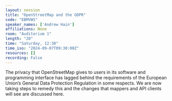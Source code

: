 ```yaml
---
layout: session
title: "OpenStreetMap and the GDPR"
code: "EBMVWS"
speaker_names: ['Andrew Hain']
affiliations: None
room: "Auditorium 1"
length: "20"
time: "Saturday, 12:30"
time_iso: "2024-09-07T09:30:00Z"
resources: []
recording: False
---
```


The privacy that OpenStreetMap gives to users in its software and programming interface has lagged behind the requirements of the European Union’s General Data Protection Regulation in some respects. We are now taking steps to remedy this and the changes that mappers and API clients will see are discussed here.

